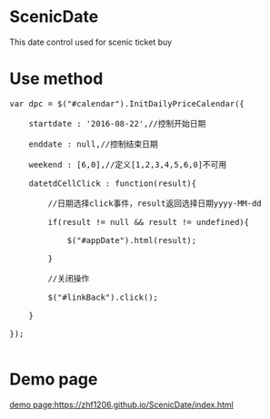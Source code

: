 # ScenicDate
This date control used for scenic ticket buy

# Use method
<pre>
var dpc = $("#calendar").InitDailyPriceCalendar({<br/>
    startdate : '2016-08-22',//控制开始日期   <br/>
    enddate : null,//控制结束日期   <br/>
    weekend : [6,0],//定义[1,2,3,4,5,6,0]不可用  <br/>
    datetdCellClick : function(result){  <br/>
        //日期选择click事件，result返回选择日期yyyy-MM-dd  <br/>
        if(result != null && result != undefined){ <br/>
            $("#appDate").html(result); <br/>
        }<br/>
        //关闭操作<br/>
        $("#linkBack").click();<br/>
    }<br/>
});<br/>
</pre>
# Demo page
<a href="https://zhf1206.github.io/ScenicDate/index.html">demo page:https://zhf1206.github.io/ScenicDate/index.html</a>

